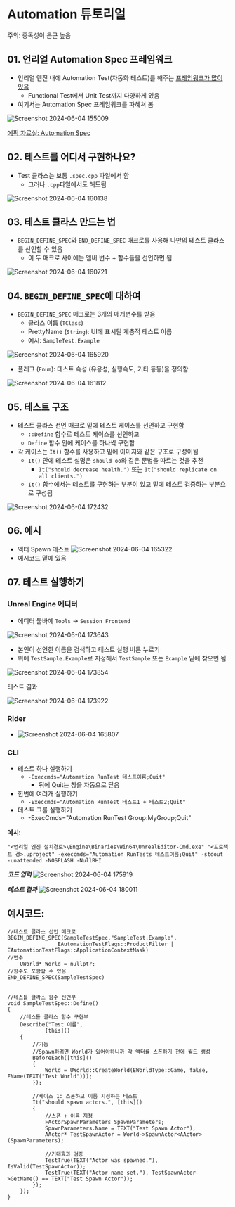 # Automation 튜토리얼

주의: 중독성이 은근 높음

## 01. 언리얼 Automation Spec 프레임워크

- 언리얼 엔진 내에 Automation Test(자동화 테스트)를 해주는 [프레임워크가 많이 있음](https://dev.epicgames.com/documentation/en-us/unreal-engine/automation-technical-guide?application_version=5.3)
  - Functional Test에서 Unit Test까지 다양하게 있음
- 여기서는 Automation Spec 프레임워크를 파혜쳐 봄

![Screenshot 2024-06-04 155009](https://github.com/Unreal-Engine-Developers-Korea/Unreal-DevOps/assets/57009810/8ba900dc-3afa-4ef3-8b81-b4fc49067eb2)

[에픽 자료실: Automation Spec](https://dev.epicgames.com/documentation/en-us/unreal-engine/automation-spec-in-unreal-engine)

## 02. 테스트를 어디서 구현하나요?
- Test 클라스는 보통 `.spec.cpp` 파일에서 함
  - 그러나 `.cpp`파일에서도 해도됨

![Screenshot 2024-06-04 160138](https://github.com/Unreal-Engine-Developers-Korea/Unreal-DevOps/assets/57009810/b7f3e2a8-4bf4-494a-b452-865fec7326fb)

## 03. 테스트 클라스 만드는 법
- `BEGIN_DEFINE_SPEC`와  `END_DEFINE_SPEC` 매크로를 사용해  나만의 테스트 클라스를 선언할 수 있음
  - 이 두 매크로 사이에는 멤버 변수 + 함수들을 선언하면 됨


![Screenshot 2024-06-04 160721](https://github.com/Unreal-Engine-Developers-Korea/Unreal-DevOps/assets/57009810/b84ff1bd-526c-421b-b9ed-41128b54d49d)


## 04. `BEGIN_DEFINE_SPEC`에 대하여
- `BEGIN_DEFINE_SPEC` 매크로는 3개의 매개변수를 받음
  - 클라스 이름 (`TClass`)
  - PrettyName (`String`): UI에 표시될 계층적 테스트 이름
  - 예시: `SampleTest.Example`
  
![Screenshot 2024-06-04 165920](https://github.com/Unreal-Engine-Developers-Korea/Unreal-DevOps/assets/57009810/f5b7e302-5bca-42a8-ac3f-dc81bd0c5be4)

  - 플래그 (`Enum`): 테스트 속성 (유용성, 실행속도, 기타 등등)을 정의함 

![Screenshot 2024-06-04 161812](https://github.com/Unreal-Engine-Developers-Korea/Unreal-DevOps/assets/57009810/0035d2a8-b0c3-4985-a8c2-7132b8412926)
  
## 05. 테스트 구조
- 테스트 클라스 선언 매크로 밑에 테스트 케이스를 선언하고 구현함
  - `::Define` 함수로 테스트 케이스를 선언하고 
  - `Define` 함수 안에 케이스를 하나씩 구현함
- 각 케이스는 `It()` 함수를 사용하고 밑에 이미지와 같은 구조로 구성이됨
  - `It()` 안에 테스트 설명은 `should oo`와 같은 문법을 따르는 것을 추천
    - `It("should decrease health.")` 또는 `It("should replicate on all clients.")`
  - `It()` 함수에서는 테스트를 구현하는 부분이 있고 밑에 테스트 검증하는 부분으로 구성됨
   
![Screenshot 2024-06-04 172432](https://github.com/Unreal-Engine-Developers-Korea/Unreal-DevOps/assets/57009810/abe01406-547e-4e1e-9464-42b70984b4c9)

## 06. 에시
- 액터 Spawn 테스트
![Screenshot 2024-06-04 165322](https://github.com/Unreal-Engine-Developers-Korea/Unreal-DevOps/assets/57009810/b113364f-9a06-4b69-89e3-53fd44543085)
- 예시코드 밑에 있음

## 07. 테스트 실행하기

### Unreal Engine 에디터
- 에디터 툴바에 `Tools` -> `Session Frontend`

![Screenshot 2024-06-04 173643](https://github.com/Unreal-Engine-Developers-Korea/Unreal-DevOps/assets/57009810/5d7fdd82-dfbd-4ec6-85ad-6366012ea20e)

- 본인이 선언한 이름을 검색하고 테스트 실행 버튼 누르기
 - 위에 `TestSample.Example`로 지정해서 `TestSample` 또는 `Example` 밑에 찾으면 됨 

![Screenshot 2024-06-04 173854](https://github.com/Unreal-Engine-Developers-Korea/Unreal-DevOps/assets/57009810/e1360f10-11a8-43e8-b673-8181d3b484d9)

테스트 결과

![Screenshot 2024-06-04 173922](https://github.com/Unreal-Engine-Developers-Korea/Unreal-DevOps/assets/57009810/492d62b9-83ef-4704-ab9d-d8e278430ac5)


### Rider
- ![Screenshot 2024-06-04 165807](https://github.com/Unreal-Engine-Developers-Korea/Unreal-DevOps/assets/57009810/e9672190-02c7-48a6-980f-8f237e9af288)

### CLI

- 테스트 하나 실행하기
  - `-Execcmds="Automation RunTest 테스트이름;Quit"`
    - 뒤에 Quit는 창을 자동으로 닫음
- 한번에 여러개 실행하기
  - `-Execcmds="Automation RunTest 테스트1 + 테스트2;Quit"`
- 테스트 그룹 실행하기
  -  -ExecCmds="Automation RunTest Group:MyGroup;Quit"  

**예시:**

`"<언리얼 엔진 설치경로>\Engine\Binaries\Win64\UnrealEditor-Cmd.exe" "<프로젝트 경>.uproject" -execcmds="Automation RunTests 테스트이름;Quit" -stdout -unattended -NOSPLASH -NullRHI`

**_코드 입력_**
![Screenshot 2024-06-04 175919](https://github.com/Unreal-Engine-Developers-Korea/Unreal-DevOps/assets/57009810/1123715f-7593-49f2-a7d4-ceb708ea4a8b)

**_테스트 결과_**
![Screenshot 2024-06-04 180011](https://github.com/Unreal-Engine-Developers-Korea/Unreal-DevOps/assets/57009810/069e8101-3f10-4756-9dfe-f13c0c92afea)


## 예시코드:
```
//테스트 클라스 선언 매크로
BEGIN_DEFINE_SPEC(SampleTestSpec,"SampleTest.Example",
				EAutomationTestFlags::ProductFilter | EAutomationTestFlags::ApplicationContextMask)
//변수
	UWorld* World = nullptr;
//함수도 포함할 수 있음
END_DEFINE_SPEC(SampleTestSpec)


//테스틑 클라스 함수 선언부
void SampleTestSpec::Define()
{
	//테스틑 클라스 함수 구현부
	Describe("Test 이름",
			[this]()
	{
		//기능
		//Spawn하려면 World가 있어야하니까 각 액터를 스폰하기 전에 월드 생성 
		BeforeEach([this]()
		{
			World = UWorld::CreateWorld(EWorldType::Game, false, FName(TEXT("Test World")));
		});
					
		//케이스 1: 스폰하고 이름 지정하는 테스트
		It("should spawn actors.", [this]()
		{
			//스폰 + 이름 지정
			FActorSpawnParameters SpawnParameters;
			SpawnParameters.Name = TEXT("Test Spawn Actor");
			AActor* TestSpawnActor = World->SpawnActor<AActor>(SpawnParameters);

			//기대효과 검증
			TestTrue(TEXT("Actor was spawned."), IsValid(TestSpawnActor));
			TestTrue(TEXT("Actor name set."), TestSpawnActor->GetName() == TEXT("Test Spawn Actor"));
		});
	});
}
```

